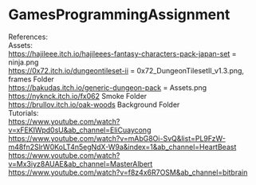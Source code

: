 # GamesProgrammingAssignment

References:  
Assets:  
https://hajileee.itch.io/hajileees-fantasy-characters-pack-japan-set = ninja.png  
https://0x72.itch.io/dungeontileset-ii = 0x72_DungeonTilesetII_v1.3.png, frames Folder    
https://bakudas.itch.io/generic-dungeon-pack = Assets.png  
https://nyknck.itch.io/fx062 Smoke Folder  
https://brullov.itch.io/oak-woods Background Folder  
Tutorials:  
https://www.youtube.com/watch?v=xFEKIWpd0sU&ab_channel=EliCuaycong  
https://www.youtube.com/watch?v=mAbG8Oi-SvQ&list=PL9FzW-m48fn2SlrW0KoLT4n5egNdX-W9a&index=1&ab_channel=HeartBeast  
https://www.youtube.com/watch?v=Mx3iyz8AUAE&ab_channel=MasterAlbert  
https://www.youtube.com/watch?v=f8z4x6R7OSM&ab_channel=bitbrain  
